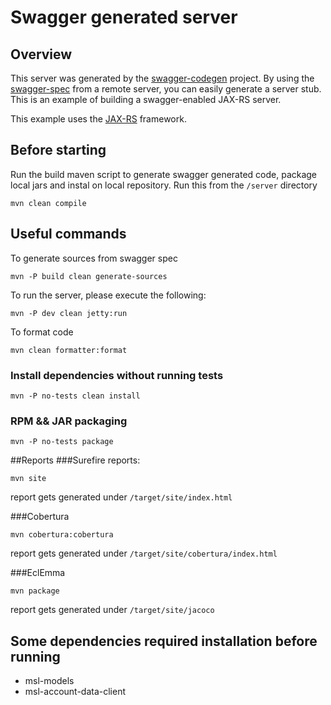 # Swagger generated server

## Overview
This server was generated by the [swagger-codegen](https://github.com/swagger-api/swagger-codegen) project. By using the 
[swagger-spec](https://github.com/swagger-api/swagger-core/wiki) from a remote server, you can easily generate a server stub.  This
is an example of building a swagger-enabled JAX-RS server.

This example uses the [JAX-RS](https://jax-rs-spec.java.net/) framework.

## Before starting
Run the build maven script to generate swagger generated code, package local jars and instal on local repository. Run this from the `/server` directory
```
mvn clean compile 
```

## Useful commands

To generate sources from swagger spec
```
mvn -P build clean generate-sources
```

To run the server, please execute the following:
```
mvn -P dev clean jetty:run
```

To format code
```
mvn clean formatter:format
```

### Install dependencies without running tests 
```
mvn -P no-tests clean install
```

### RPM && JAR packaging
```
mvn -P no-tests package
```

##Reports
###Surefire reports:
```
mvn site
```
report gets generated under `/target/site/index.html`
 
###Cobertura
```
mvn cobertura:cobertura
```
report gets generated under `/target/site/cobertura/index.html`

###EclEmma 
```
mvn package
```
report gets generated under `/target/site/jacoco`

## Some dependencies required installation before running
- msl-models
- msl-account-data-client
